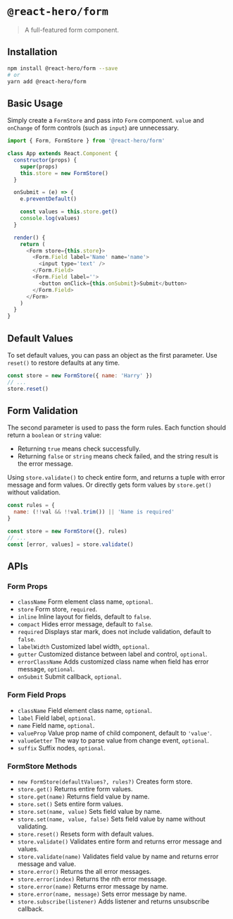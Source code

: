 # `@react-hero/form`

> A full-featured form component.

## Installation

```bash
npm install @react-hero/form --save
# or
yarn add @react-hero/form
```

## Basic Usage

Simply create a `FormStore` and pass into `Form` component. `value` and `onChange` of form controls (such as `input`) are unnecessary.

```javascript
import { Form, FormStore } from '@react-hero/form'

class App extends React.Component {
  constructor(props) {
    super(props)
    this.store = new FormStore()
  }

  onSubmit = (e) => {
    e.preventDefault()

    const values = this.store.get()
    console.log(values)
  }

  render() {
    return (
      <Form store={this.store}>
        <Form.Field label='Name' name='name'>
          <input type='text' />
        </Form.Field>
        <Form.Field label=''>
          <button onClick={this.onSubmit}>Submit</button>
        </Form.Field>
      </Form>
    )
  }
}
```

## Default Values

To set default values, you can pass an object as the first parameter. Use `reset()` to restore defaults at any time.

```javascript
const store = new FormStore({ name: 'Harry' })
// ...
store.reset()
```

## Form Validation

The second parameter is used to pass the form rules. Each function should return a `boolean` or `string` value:

- Returning `true` means check successfully.
- Returning `false` or `string` means check failed, and the string result is the error message.

Using `store.validate()` to check entire form, and returns a tuple with error message and form values. Or directly gets form values by `store.get()` without validation.

```javascript
const rules = {
  name: (!!val && !!val.trim()) || 'Name is required'
}

const store = new FormStore({}, rules)
// ...
const [error, values] = store.validate()
```

## APIs

### Form Props

- `className` Form element class name, `optional`.
- `store` Form store, `required`.
- `inline` Inline layout for fields, default to `false`.
- `compact` Hides error message, default to `false`.
- `required` Displays star mark, does not include validation, default to `false`.
- `labelWidth` Customized label width, `optional`.
- `gutter` Customized distance between label and control, `optional`.
- `errorClassName` Adds customized class name when field has error message, `optional`.
- `onSubmit` Submit callback, `optional`.

### Form Field Props

- `className` Field element class name, `optional`.
- `label` Field label, `optional`.
- `name` Field name, `optional`.
- `valueProp` Value prop name of child component, default to `'value'`.
- `valueGetter` The way to parse value from change event, `optional`.
- `suffix` Suffix nodes, `optional`.

### FormStore Methods

- `new FormStore(defaultValues?, rules?)` Creates form store.
- `store.get()` Returns entire form values.
- `store.get(name)` Returns field value by name.
- `store.set()` Sets entire form values.
- `store.set(name, value)` Sets field value by name.
- `store.set(name, value, false)` Sets field value by name without validating.
- `store.reset()` Resets form with default values.
- `store.validate()` Validates entire form and returns error message and values.
- `store.validate(name)` Validates field value by name and returns error message and value.
- `store.error()` Returns the all error messages.
- `store.error(index)` Returns the nth error message.
- `store.error(name)` Returns error message by name.
- `store.error(name, message)` Sets error message by name.
- `store.subscribe(listener)` Adds listener and returns unsubscribe callback.

